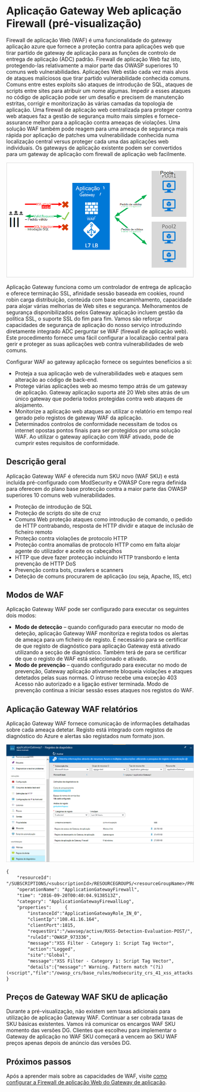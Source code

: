 <properties
   pageTitle="Introdução à Firewall de aplicação Web (WAF) para o Gateway de aplicação | Microsoft Azure"
   description="Esta página fornece uma descrição geral da Firewall de aplicação Web (WAF) para o Gateway de aplicação "
   documentationCenter="na"
   services="application-gateway"
   authors="amsriva"
   manager="rossort"
   editor="amsriva"/>
<tags
   ms.service="application-gateway"
   ms.devlang="na"
   ms.topic="hero-article"
   ms.tgt_pltfrm="na"
   ms.workload="infrastructure-services"
   ms.date="10/25/2016"
   ms.author="amsriva"/>

# <a name="application-gateway-web-application-firewall-preview"></a>Aplicação Gateway Web aplicação Firewall (pré-visualização)

Firewall de aplicação Web (WAF) é uma funcionalidade do gateway aplicação azure que fornece a proteção contra para aplicações web que tirar partido de gateway de aplicação para as funções de controlo de entrega de aplicação (ADC) padrão. Firewall de aplicação Web faz isto, protegendo-las relativamente a maior parte das OWASP superiores 10 comuns web vulnerabilidades. Aplicações Web estão cada vez mais alvos de ataques maliciosos que tirar partido vulnerabilidade conhecida comuns. Comuns entre estes exploits são ataques de introdução de SQL, ataques de scripts entre sites para atribuir um nome algumas. Impedir a esses ataques no código de aplicação pode ser um desafio e precisem de manutenção estritas, corrigir e monitorização às várias camadas da topologia de aplicação. Uma firewall de aplicação web centralizada para proteger contra web ataques faz a gestão de segurança muito mais simples e fornece-assurance melhor para a aplicação contra ameaças de violações. Uma solução WAF também pode reagem para uma ameaça de segurança mais rápida por aplicação de patches uma vulnerabilidade conhecida numa localização central versus proteger cada uma das aplicações web individuais. Os gateways de aplicação existente podem ser convertidos para um gateway de aplicação com firewall de aplicação web facilmente.

![imageURLroute](./media/application-gateway-webapplicationfirewall-overview/WAF1.png)

Aplicação Gateway funciona como um controlador de entrega de aplicação e oferece terminação SSL, afinidade sessão baseada em cookies, round robin carga distribuição, conteúda com base encaminhamento, capacidade para alojar várias melhorias de Web sites e segurança. Melhoramentos de segurança disponibilizados pelos Gateway aplicação incluem gestão da política SSL, o suporte SSL do fim para fim. Vamos são reforçar capacidades de segurança de aplicação do nosso serviço introduzindo diretamente integrado ADC perguntar se WAF (firewall de aplicação web). Este procedimento fornece uma fácil configurar a localização central para gerir e proteger as suas aplicações web contra vulnerabilidades de web comuns.

Configurar WAF ao gateway aplicação fornece os seguintes benefícios a si:

- Proteja a sua aplicação web de vulnerabilidades web e ataques sem alteração ao código de back-end.
- Protege várias aplicações web ao mesmo tempo atrás de um gateway de aplicação. Gateway aplicação suporta até 20 Web sites atrás de um único gateway que poderia todos protegidas contra web ataques de alojamento.
- Monitorize a aplicação web ataques ao utilizar o relatório em tempo real gerado pelo registos de gateway WAF da aplicação.
- Determinados controlos de conformidade necessitam de todos os internet opostas pontos finais para ser protegidos por uma solução WAF. Ao utilizar o gateway aplicação com WAF ativado, pode de cumprir estes requisitos de conformidade.

## <a name="overview"></a>Descrição geral

Aplicação Gateway WAF é oferecida num SKU novo (WAF SKU) e está incluída pré-configurado com ModSecurity e OWASP Core regra definida para oferecem do plano base protecção contra a maior parte das OWASP superiores 10 comuns web vulnerabilidades.

- Proteção de introdução de SQL
- Proteção de scripts do site de cruz
- Comuns Web proteção ataques como introdução de comando, o pedido de HTTP contrabando, resposta de HTTP dividir e ataque de inclusão de ficheiro remoto
- Proteção contra violações de protocolo HTTP
- Proteção contra anomalias de protocolo HTTP como em falta alojar agente do utilizador e aceite os cabeçalhos
- HTTP que deve fazer protecção incluindo HTTP transbordo e lenta prevenção de HTTP DoS
- Prevenção contra bots, crawlers e scanners
- Deteção de comuns procurarem de aplicação (ou seja, Apache, IIS, etc)

## <a name="waf-modes"></a>Modos de WAF

Aplicação Gateway WAF pode ser configurado para executar os seguintes dois modos:

- **Modo de detecção** – quando configurado para executar no modo de deteção, aplicação Gateway WAF monitoriza e regista todos os alertas de ameaça para um ficheiro de registo. É necessário para se certificar de que registo de diagnóstico para aplicação Gateway está ativado utilizando a secção de diagnóstico. Também terá de para se certificar de que o registo de WAF está seleccionado e ativado.
- **Modo de prevenção** – quando configurado para executar no modo de prevenção, Gateway aplicação ativamente bloqueia violações e ataques detetados pelas suas normas. O intruso recebe uma exceção 403 Acesso não autorizado e a ligação estiver terminada. Modo de prevenção continua a iniciar sessão esses ataques nos registos do WAF.

## <a name="application-gateway-waf-reports"></a>Aplicação Gateway WAF relatórios

Aplicação Gateway WAF fornece comunicação de informações detalhadas sobre cada ameaça detetar. Registo está integrado com registos de diagnóstico do Azure e alertas são registados num formato json.

![imageURLroute](./media/application-gateway-webapplicationfirewall-overview/waf2.png)

    {
        "resourceId": "/SUBSCRIPTIONS/<subscriptionId>/RESOURCEGROUPS/<resourceGroupName>/PROVIDERS/MICROSOFT.NETWORK/APPLICATIONGATEWAYS/<applicationGatewayName>",
        "operationName": "ApplicationGatewayFirewall",
        "time": "2016-09-20T00:40:04.9138513Z",
        "category": "ApplicationGatewayFirewallLog",
        "properties":     {
            "instanceId":"ApplicationGatewayRole_IN_0",
            "clientIp":"108.41.16.164",
            "clientPort":1815,
            "requestUri":"/wavsep/active/RXSS-Detection-Evaluation-POST/",
            "ruleId":"OWASP_973336",
            "message":"XSS Filter - Category 1: Script Tag Vector",
            "action":"Logged",
            "site":"Global",
            "message":"XSS Filter - Category 1: Script Tag Vector",
            "details":{"message":" Warning. Pattern match "(?i)(<script","file":"/owasp_crs/base_rules/modsecurity_crs_41_xss_attacks.conf","line":"14"}}
    }

## <a name="application-gateway-waf-sku-pricing"></a>Preços de Gateway WAF SKU de aplicação

Durante a pré-visualização, não existem sem taxas adicionais para utilização de aplicação Gateway WAF. Continuar a ser cobrada taxas de SKU básicas existentes. Vamos irá comunicar os encargos WAF SKU momento das versões DG. Clientes que escolheu para implementar o Gateway de aplicação no WAF SKU começará a vencem ao SKU WAF preços apenas depois de anúncio das versões DG.

## <a name="next-steps"></a>Próximos passos

Após a aprender mais sobre as capacidades de WAF, visite [como configurar a Firewall de aplicação Web do Gateway de aplicação](application-gateway-web-application-firewall-portal.md).
